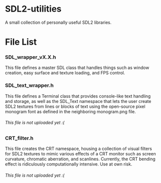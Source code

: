 # SDL2-utilities
A small collection of personally useful SDL2 libraries.

# File List


### SDL_wrapper_vX.X.h
This file defines a master SDL class that handles things such as window creation, easy surface and texture loading, and FPS control.

### SDL_text_wrapper.h
This file defines a Terminal class that provides console-like text handling and storage, as well as the SDL_Text namespace that lets the user create SDL2 textures from lines or blocks of text using the open-source pixel monogram font as defined in the neighboring monogram.png file.
###### This file is not uploaded yet :(

### CRT_filter.h
This file creates the CRT namespace, housing a collection of visual filters for SDL2 textures to mimic various effects of a CRT monitor such as screen curvature, chromatic aberration, and scanlines. Currently, the CRT bending effect is ridiculously computationally intensive. Use at own risk.
###### This file is not uploaded yet :(
